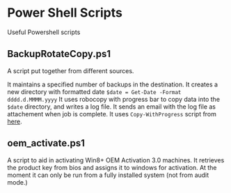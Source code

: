 # Power Shell Scripts
Useful Powershell scripts





BackupRotateCopy.ps1   
--- 
A script put together from different sources.

It maintains a specified number of backups in the destination.
It creates a new directory with formatted date `$date = Get-Date -Format dddd.d.MMMM.yyyy`
It uses robocopy with progress bar to copy data into the `$date` directory, and writes a log file.
It sends an email with the log file as attachement when job is complete.
It uses `Copy-WithProgress` script from [here](https://keithga.wordpress.com/2014/06/23/copy-itemwithprogress/).



oem_activate.ps1
---
A script to aid in activating Win8+ OEM Activation 3.0 machines.
It retrieves the product key from bios and assigns it to windows for activation.
At the moment it can only be run from a fully installed system (not from audit mode.)
